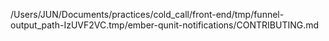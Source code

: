 /Users/JUN/Documents/practices/cold_call/front-end/tmp/funnel-output_path-IzUVF2VC.tmp/ember-qunit-notifications/CONTRIBUTING.md